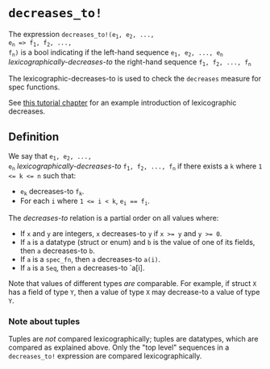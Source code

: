 # `decreases_to!`

The expression <code>decreases_to!(e<sub>1</sub>, e<sub>2</sub>, ..., e<sub>n</sub> => f<sub>1</sub>, f<sub>2</sub>, ..., f<sub>n</sub>)</code> is a bool indicating
if the left-hand sequence
<code>e<sub>1</sub>, e<sub>2</sub>, ..., e<sub>n</sub></code>
_lexicographically-decreases-to_
the right-hand sequence
<code>f<sub>1</sub>, f<sub>2</sub>, ..., f<sub>n</sub></code>

The lexicographic-decreases-to
is used to check the `decreases` measure for spec functions.

See [this tutorial chapter](./lex_mutual.md) for an example introduction of lexicographic
decreases.

## Definition

We say that
<code>e<sub>1</sub>, e<sub>2</sub>, ..., e<sub>n</sub></code>
_lexicographically-decreases-to_
<code>f<sub>1</sub>, f<sub>2</sub>, ..., f<sub>n</sub></code>
if there exists a `k` where `1 <= k <= n` such that:

 * <code>e<sub>k</sub></code> decreases-to <code>f<sub>k</sub></code>.
 * For each `i` where `1 <= i < k`,
    <code>e<sub>i</sub> == f<sub>i</sub></code>.

The _decreases-to_ relation is a partial order on all values where:

 * If `x` and `y` are integers, `x` decreases-to `y` if `x >= y` and `y >= 0`.
 * If `a` is a datatype (struct or enum)
    and `b` is the value of one of its fields, then `a` decreases-to `b`.
 * If `a` is a `spec_fn`, then `a` decreases-to `a(i)`.
 * If `a` is a `Seq`, then `a` decreases-to `a[i].

Note that values of different types _are_ comparable. For example, if struct `X` has a field
of type `Y`, then a value of type `X` may decrease-to a value of type `Y`.

### Note about tuples

Tuples are _not_ compared lexicographically; tuples are datatypes, which are compared
as explained above.
Only the "top level" sequences in a `decreases_to!` expression are compared lexicographically.
